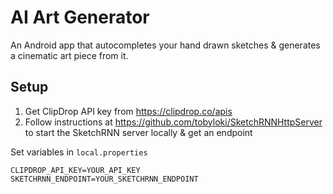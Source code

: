 # AI Art Generator

An Android app that autocompletes your hand drawn sketches & generates a cinematic art piece from it.

## Setup

1. Get ClipDrop API key from https://clipdrop.co/apis
2. Follow instructions at https://github.com/tobyloki/SketchRNNHttpServer to start the SketchRNN server locally & get an endpoint

Set variables in `local.properties`
```
CLIPDROP_API_KEY=YOUR_API_KEY
SKETCHRNN_ENDPOINT=YOUR_SKETCHRNN_ENDPOINT
```
